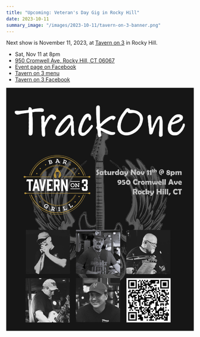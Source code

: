 ```yaml
---
title: "Upcoming: Veteran's Day Gig in Rocky Hill"
date: 2023-10-11
summary_image: "/images/2023-10-11/tavern-on-3-banner.png"
---
```


Next show is November 11, 2023, at [Tavern on 3](https://www.tavernon3.com/) in Rocky Hill.

* Sat, Nov 11 at 8pm
* [950 Cromwell Ave, Rocky Hill, CT 06067](https://maps.app.goo.gl/wvAYnZXuRHYPNbN19)
* [Event page on Facebook](https://www.facebook.com/events/849764633031141)
* [Tavern on 3 menu](https://www.tavernon3.com/#menu-section)
* [Tavern on 3 Facebook](https://www.facebook.com/Tavernon3BarGrill/)


![](/images/2023-10-11/Tavern_on_3_gig_v3.jpg)

